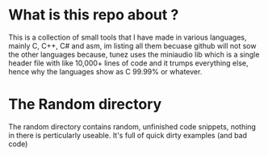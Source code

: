 # What is this repo about ?
This is a collection of small tools that I have made in various languages, mainly C, C++, C# and asm, im listing all them becuase github will not sow the other languages because, tunez uses the miniaudio lib which is a single header file with like 10,000+ lines of code and it trumps everything else, hence why the languages show as C 99.99% or whatever.


# The Random directory
The random directory contains random, unfinished code snippets, nothing in there is perticularly useable.
It's full of quick dirty examples (and bad code)
